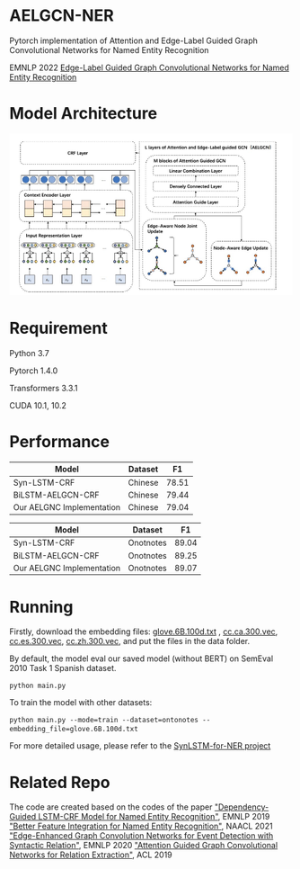 # AELGCN-NER
Pytorch implementation of Attention and Edge-Label Guided Graph Convolutional Networks for Named Entity Recognition

EMNLP 2022 [Edge-Label Guided Graph Convolutional Networks for Named Entity Recognition](https://aclanthology.org/2022.emnlp-main.436/)
# Model Architecture
![](https://github.com/Chandler-top/aelgcn-NER/blob/main/Model%20Arch.jpg)

# Requirement
Python 3.7

Pytorch 1.4.0

Transformers 3.3.1

CUDA 10.1, 10.2

# Performance

| Model  | Dataset | F1 |
| ------------- | ------------- |------------- |
| Syn-LSTM-CRF  | Chinese  |  78.51  |
| BiLSTM-AELGCN-CRF  | Chinese  | 79.44 |
| Our AELGNC Implementation  | Chinese  | 79.04 |

| Model  | Dataset | F1 |
| ------------- | ------------- |------------- |
| Syn-LSTM-CRF  | Onotnotes  |   89.04  |
| BiLSTM-AELGCN-CRF  | Onotnotes  |  89.25 |
| Our AELGNC Implementation  | Onotnotes  | 89.07 |

# Running
Firstly, download the embedding files: [glove.6B.100d.txt](https://nlp.stanford.edu/projects/glove/) , [cc.ca.300.vec](https://fasttext.cc/docs/en/crawl-vectors.html), [cc.es.300.vec](https://fasttext.cc/docs/en/crawl-vectors.html), [cc.zh.300.vec](https://fasttext.cc/docs/en/crawl-vectors.html), and put the files in the data folder.

By default, the model eval our saved model (without BERT) on SemEval 2010 Task 1 Spanish dataset.

    python main.py  
To train the model with other datasets:

    python main.py --mode=train --dataset=ontonotes --embedding_file=glove.6B.100d.txt

For more detailed usage, please refer to the [SynLSTM-for-NER project](https://github.com/xuuuluuu/SynLSTM-for-NER?tab=readme-ov-file#better-feature-integration-for-named-entity-recognition)

# Related Repo
The code are created based on the codes of the paper ["Dependency-Guided LSTM-CRF Model for Named Entity Recognition"](https://github.com/allanj/ner_with_dependency), EMNLP 2019
["Better Feature Integration for Named Entity Recognition"](https://github.com/xuuuluuu/SynLSTM-for-NER?tab=readme-ov-file#related-repo), NAACL 2021
["Edge-Enhanced Graph Convolution Networks for Event Detection with Syntactic Relation"](https://github.com/cuishiyao96/eegcned), EMNLP 2020
["Attention Guided Graph Convolutional Networks for Relation Extraction"](https://github.com/Cartus/AGGCN_TACRED), ACL 2019
